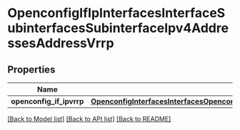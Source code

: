 # OpenconfigIfIpInterfacesInterfaceSubinterfacesSubinterfaceIpv4AddressesAddressVrrp

## Properties
Name | Type | Description | Notes
------------ | ------------- | ------------- | -------------
**openconfig_if_ipvrrp** | [**OpenconfigInterfacesInterfacesOpenconfiginterfacesinterfacesSubinterfacesOpenconfigifipipv4AddressesVrrp**](OpenconfigInterfacesInterfacesOpenconfiginterfacesinterfacesSubinterfacesOpenconfigifipipv4AddressesVrrp.md) |  | [optional] 

[[Back to Model list]](../README.md#documentation-for-models) [[Back to API list]](../README.md#documentation-for-api-endpoints) [[Back to README]](../README.md)


